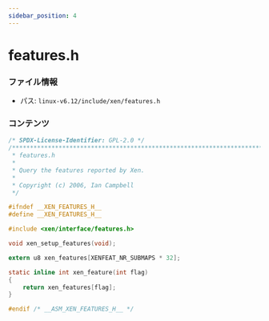 ```yaml
---
sidebar_position: 4
---
```

# features.h

### ファイル情報

- パス: `linux-v6.12/include/xen/features.h`

### コンテンツ

```h
/* SPDX-License-Identifier: GPL-2.0 */
/******************************************************************************
 * features.h
 *
 * Query the features reported by Xen.
 *
 * Copyright (c) 2006, Ian Campbell
 */

#ifndef __XEN_FEATURES_H__
#define __XEN_FEATURES_H__

#include <xen/interface/features.h>

void xen_setup_features(void);

extern u8 xen_features[XENFEAT_NR_SUBMAPS * 32];

static inline int xen_feature(int flag)
{
	return xen_features[flag];
}

#endif /* __ASM_XEN_FEATURES_H__ */

```
